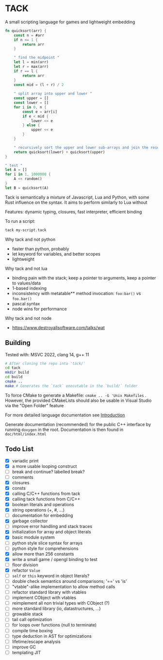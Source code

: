 # TACK

A small scripting language for games and lightweight embedding

```rust
fn quicksort(arr) {
    const n = #arr
    if n <= 1 {
        return arr
    }

    " find the midpoint "
    let l = min(arr)
    let r = max(arr)
    if r == l {
        return arr
    }
    const mid = (l + r) / 2
    
    " split array into upper and lower "
    const upper = []
    const lower = []
    for i in 0, n {
        const e = arr[i]
        if e < mid {
            lower << e
        } else {
            upper << e
        }
    }

    " recursively sort the upper and lower sub-arrays and join the result"
    return quicksort(lower) + quicksort(upper)
}

" test "
let A = []
for i in 1, 1000000 {
    A << random()
}
let B = quicksort(A)
```

Tack is semantically a mixture of Javascript, Lua and Python, with some Rust influence on the syntax. It aims to perform similarly to Lua without

Features: dynamic typing, closures, fast interpreter, efficient binding

To run a script:

```bash
tack my-script.tack
```

Why tack and not python

- faster than python, probably
- let keyword for variables, and better scopes
- lightweight

Why tack and not lua
- binding pain with the stack; keep a pointer to arguments, keep a pointer to values/data
- 1-based indexing
- inconsistency with metatable** method invocation: `foo:bar()` vs `foo.bar()`
- pascal syntax
- node wins for performance

Why tack and not node
- https://www.destroyallsoftware.com/talks/wat


## Building

Tested with: MSVC 2022, clang 14, g++ 11

```bash
# After cloning the repo into 'tack/'
cd tack
mkdir build
cd build
cmake ..
make # Generates the `tack` executable in the `build/` folder
```
To force CMake to generate a Makefile: `cmake .. -G 'Unix Makefiles` . However, the provided CMakeLists should also be usable in Visual Studio via the "Open Folder" feature

For more detailed language documentation see [Introduction](doc/INTRODUCTION.md)

Generate documentation (recommended) for the public C++ interface by running `doxygen` in the root. Documentation is then found in `doc/html/index.html`


## Todo List
- [x] variadic print
- [x] a more usable looping construct
- [ ] break and continue? labelled break?
- [ ] comments
- [x] closures
- [x] consts
- [x] calling C/C++ functions from tack
- [x] calling tack functions from C/C++
- [x] boolean literals and operations
- [x] string operations (+, #, ...)
- [ ] documentation for embedding
- [x] garbage collector
- [ ] improve error handling and stack traces
- [x] initialization for array and object literals
- [x] basic module system
- [ ] python style slice syntax for arrays
- [ ] python style for comprehensions
- [x] allow more than 256 constants
- [x] write a small game / opengl binding to test
- [ ] floor division
- [x] refactor `Value`
- [ ] `self` or `this` keyword in object literals?
- [ ] double check semantics around comparisons; '==' vs 'is'
- [ ] "vtable"-alike implementation to allow method calls
- [ ] refactor standard library with vtables
- [ ] implement CObject with vtables
- [ ] reimplement all non trivial types with CObject (?)
- [ ] more standard library (io, datastructures, ...)
- [ ] growable stack
- [ ] tail call optimization
- [ ] for loops over functions (null to terminate)
- [ ] compile time boxing
- [ ] type deduction in AST for optimizations
- [ ] lifetime/escape analysis
- [ ] improve GC
- [ ] templating JIT
